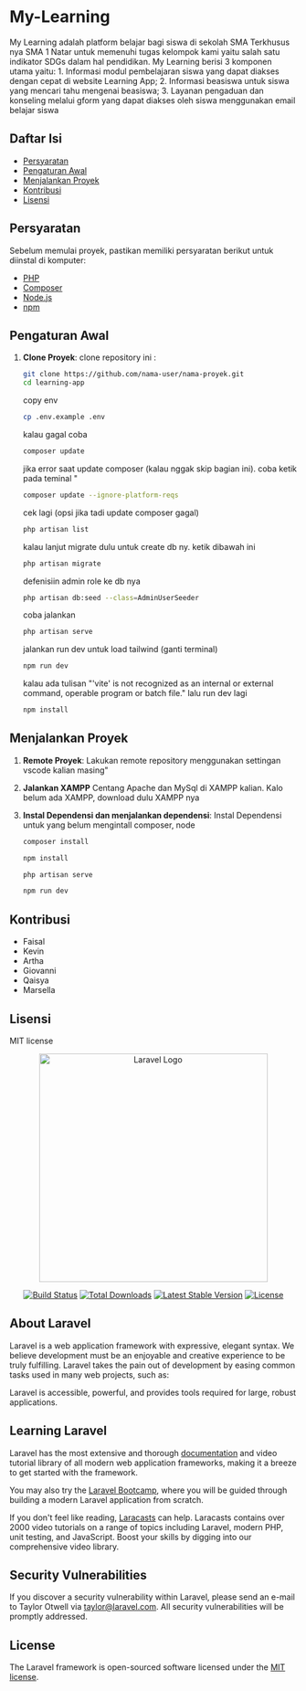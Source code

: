 # My-Learning

My Learning adalah platform belajar bagi siswa di sekolah SMA Terkhusus nya SMA 1 Natar untuk memenuhi tugas kelompok kami yaitu salah satu indikator SDGs dalam hal pendidikan. My Learning berisi 3 komponen utama yaitu: 1. Informasi modul pembelajaran siswa yang dapat diakses dengan cepat di website Learning App; 2. Informasi beasiswa untuk siswa yang mencari tahu mengenai beasiswa; 3. Layanan pengaduan dan konseling melalui gform yang dapat diakses oleh siswa menggunakan email belajar siswa 

## Daftar Isi

- [Persyaratan](#persyaratan)
- [Pengaturan Awal](#pengaturan-awal)
- [Menjalankan Proyek](#menjalankan-proyek)
- [Kontribusi](#kontribusi)
- [Lisensi](#lisensi)

## Persyaratan

Sebelum memulai proyek, pastikan memiliki persyaratan berikut untuk diinstal di komputer:

- [PHP](https://www.php.net/)
- [Composer](https://getcomposer.org/)
- [Node.js](https://nodejs.org/)
- [npm](https://www.npmjs.com/)

## Pengaturan Awal

1. **Clone Proyek**: clone repository ini : 

   ```bash
   git clone https://github.com/nama-user/nama-proyek.git
   cd learning-app
   ```

   copy env
   ```bash
   cp .env.example .env
   ```
   
   kalau gagal coba 
   ```bash
   composer update
   ```
   
   jika error saat update composer (kalau nggak skip bagian ini). coba ketik pada teminal "
   ```bash
   composer update --ignore-platform-reqs
   ```

   cek lagi (opsi jika tadi update composer gagal)    
   ```bash
   php artisan list
   ```
   kalau lanjut migrate dulu untuk create db ny. ketik dibawah ini
   ```bash
   php artisan migrate
   ```
   
   defenisiin admin role ke db nya 
   ```bash
   php artisan db:seed --class=AdminUserSeeder
   ```

   coba jalankan
   ```bash
   php artisan serve
   ```

    jalankan run dev untuk load tailwind (ganti terminal)
    ```bash
    npm run dev
   ```

    kalau ada tulisan "'vite' is not recognized as an internal or external command, operable program or batch file." lalu run dev lagi
    ```bash
    npm install
    ```

## Menjalankan Proyek
1. **Remote Proyek**: 
    Lakukan remote repository menggunakan settingan vscode kalian masing"

2. **Jalankan XAMPP**
   Centang Apache dan MySql di XAMPP kalian.
   Kalo belum ada XAMPP, download dulu XAMPP nya

3. **Instal Dependensi dan menjalankan dependensi**:
    Instal Dependensi untuk yang belum mengintall composer, node
    ```bash
    composer install
    ```
    
    ```bash
    npm install
    ```
    
    ```bash
    php artisan serve
    ```

    ```bash
    npm run dev
    ```

## Kontribusi
- Faisal
- Kevin
- Artha
- Giovanni
- Qaisya
- Marsella

## Lisensi
MIT license

<p align="center"><a href="https://laravel.com" target="_blank"><img src="https://raw.githubusercontent.com/laravel/art/master/logo-lockup/5%20SVG/2%20CMYK/1%20Full%20Color/laravel-logolockup-cmyk-red.svg" width="400" alt="Laravel Logo"></a></p>

<p align="center">
<a href="https://github.com/laravel/framework/actions"><img src="https://github.com/laravel/framework/workflows/tests/badge.svg" alt="Build Status"></a>
<a href="https://packagist.org/packages/laravel/framework"><img src="https://img.shields.io/packagist/dt/laravel/framework" alt="Total Downloads"></a>
<a href="https://packagist.org/packages/laravel/framework"><img src="https://img.shields.io/packagist/v/laravel/framework" alt="Latest Stable Version"></a>
<a href="https://packagist.org/packages/laravel/framework"><img src="https://img.shields.io/packagist/l/laravel/framework" alt="License"></a>
</p>


## About Laravel

Laravel is a web application framework with expressive, elegant syntax. We believe development must be an enjoyable and creative experience to be truly fulfilling. Laravel takes the pain out of development by easing common tasks used in many web projects, such as:

Laravel is accessible, powerful, and provides tools required for large, robust applications.

## Learning Laravel

Laravel has the most extensive and thorough [documentation](https://laravel.com/docs) and video tutorial library of all modern web application frameworks, making it a breeze to get started with the framework.

You may also try the [Laravel Bootcamp](https://bootcamp.laravel.com), where you will be guided through building a modern Laravel application from scratch.

If you don't feel like reading, [Laracasts](https://laracasts.com) can help. Laracasts contains over 2000 video tutorials on a range of topics including Laravel, modern PHP, unit testing, and JavaScript. Boost your skills by digging into our comprehensive video library.

## Security Vulnerabilities

If you discover a security vulnerability within Laravel, please send an e-mail to Taylor Otwell via [taylor@laravel.com](mailto:taylor@laravel.com). All security vulnerabilities will be promptly addressed.

## License

The Laravel framework is open-sourced software licensed under the [MIT license](https://opensource.org/licenses/MIT).
